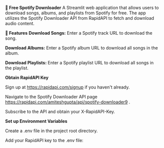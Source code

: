 **🎵 Free Spotify Downloader**
A Streamlit web application that allows users to download songs, albums, and playlists from Spotify for free. The app utilizes the Spotify Downloader API from RapidAPI to fetch and download audio content.

**🚀 Features**
**Download Songs:** Enter a Spotify track URL to download the song.

**Download Albums:** Enter a Spotify album URL to download all songs in the album.

**Download Playlists:** Enter a Spotify playlist URL to download all songs in the playlist.




**Obtain RapidAPI Key**

Sign up at https://rapidapi.com/signup if you haven't already.

Navigate to the Spotify Downloader API page https://rapidapi.com/amiteshgupta/api/spotify-downloader9 .

Subscribe to the API and obtain your X-RapidAPI-Key.

**Set up Environment Variables**

Create a .env file in the project root directory.

Add your RapidAPI key to the .env file:


